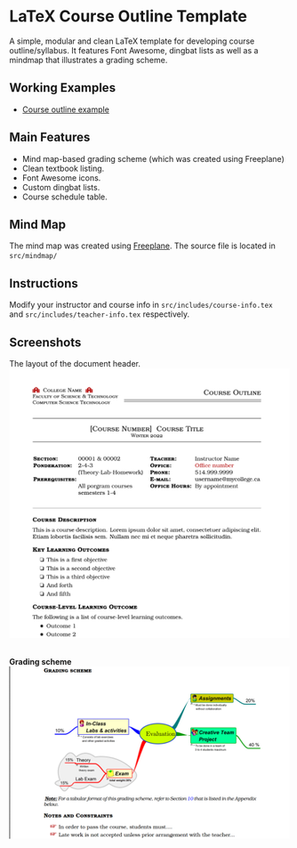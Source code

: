 # LaTeX Course Outline Template
A simple, modular and clean LaTeX template for developing course outline/syllabus. 
It features Font Awesome, dingbat lists as well as a mindmap that illustrates a grading scheme.

## Working Examples
* [Course outline example](examples/Course-Outline-Sample.pdf)

## Main Features
- Mind map-based grading scheme (which was created using Freeplane)
- Clean textbook listing.
- Font Awesome icons.
- Custom dingbat lists.
- Course schedule table.

## Mind Map
The mind map was created using [Freeplane](https://www.freeplane.org/wiki/index.php/Home).
The source file is located in `src/mindmap/`

## Instructions
Modify your instructor and course info in `src/includes/course-info.tex ` and `src/includes/teacher-info.tex` respectively.

## Screenshots
The layout of the document header.
![Cover page](screenshots/doc-header.png)  ​

**Grading scheme**
![Fontawesome and information box](screenshots/grading-scheme.png)  ​

